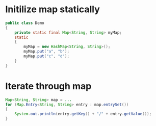 # Initilize map statically
```java
public class Demo
{
    private static final Map<String, String> myMap;
    static
    {
        myMap = new HashMap<String, String>();
        myMap.put("a", "b");
        myMap.put("c", "d");
    }
}
```

# Iterate through map
```java
Map<String, String> map = ...
for (Map.Entry<String, String> entry : map.entrySet())
{
    System.out.println(entry.getKey() + "/" + entry.getValue());
}
```
